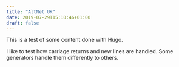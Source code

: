 ```yaml
---
title: "AltNet UK"
date: 2019-07-29T15:10:46+01:00
draft: false
---
```

This is a test of some content done with Hugo.

I like to test how carriage returns and new lines are handled.
Some generators handle them differently to others.
